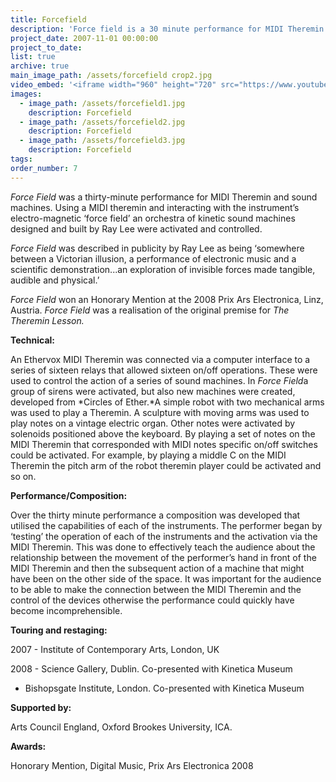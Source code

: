 ```yaml
---
title: Forcefield
description: 'Force field is a 30 minute performance for MIDI Theremin and sound machines. By interacting with the electro-magnetic ‘force field’ that surrounds the Theremin, Lee activates and controls a series of kinetic sound machines creating music and movement from the Ether.'
project_date: 2007-11-01 00:00:00
project_to_date:
list: true
archive: true
main_image_path: /assets/forcefield crop2.jpg
video_embed: '<iframe width="960" height="720" src="https://www.youtube-nocookie.com/embed/NqkkcfYt1MY?rel=0" frameborder="0" allowfullscreen></iframe>'
images:
  - image_path: /assets/forcefield1.jpg
    description: Forcefield
  - image_path: /assets/forcefield2.jpg
    description: Forcefield
  - image_path: /assets/forcefield3.jpg
    description: Forcefield
tags:
order_number: 7
---
```



*Force Field* was a thirty-minute performance for MIDI Theremin and sound machines. Using a MIDI theremin and interacting with the instrument’s electro-magnetic ‘force field’ an orchestra of kinetic sound machines designed and built by Ray Lee were activated and controlled.

*Force Field* was described in publicity by Ray Lee as being ‘somewhere between a Victorian illusion, a performance of electronic music and a scientific demonstration...an exploration of invisible forces made tangible, audible and physical.’

*Force Field* won an Honorary Mention at the 2008 Prix Ars Electronica, Linz, Austria. *Force Field* was a realisation of the original premise for *The Theremin Lesson.*

**Technical:**

An Ethervox MIDI Theremin was connected via a computer interface to a series of sixteen relays that allowed sixteen on/off operations. These were used to control the action of a series of sound machines. In *Force Field*a group of sirens were activated, but also new machines were created, developed from *Circles of Ether.*A simple robot with two mechanical arms was used to play a Theremin. A sculpture with moving arms was used to play notes on a vintage electric organ. Other notes were activated by solenoids positioned above the keyboard. By playing a set of notes on the MIDI Theremin that corresponded with MIDI notes specific on/off switches could be activated. For example, by playing a middle C on the MIDI Theremin the pitch arm of the robot theremin player could be activated and so on.

**Performance/Composition:**

Over the thirty minute performance a composition was developed that utilised the capabilities of each of the instruments. The performer began by ‘testing’ the operation of each of the instruments and the activation via the MIDI Theremin. This was done to effectively teach the audience about the relationship between the movement of the performer’s hand in front of the MIDI Theremin and then the subsequent action of a machine that might have been on the other side of the space. It was important for the audience to be able to make the connection between the MIDI Theremin and the control of the devices otherwise the performance could quickly have become incomprehensible.

**Touring and restaging:**

2007 - Institute of Contemporary Arts, London, UK

2008 - Science Gallery, Dublin. Co-presented with Kinetica Museum

- Bishopsgate Institute, London. Co-presented with Kinetica Museum

**Supported by:**

Arts Council England, Oxford Brookes University, ICA.

**Awards:**

Honorary Mention, Digital Music, Prix Ars Electronica 2008
